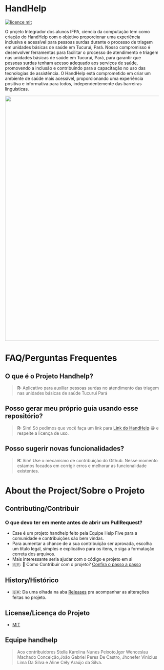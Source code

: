 # HandHelp

[![licence mit](https://img.shields.io/badge/licence-MIT-blue.svg)](./License)

O projeto Integrador dos alunos IFPA, ciencia da computação tem como criação do HandHelp  com o objetivo proporcionar uma experiência inclusiva e acessível para pessoas surdas durante o processo de triagem em unidades básicas de saúde em Tucuruí, Pará. Nosso compromisso é desenvolver ferramentas para facilitar o processo de atendimento e triagem nas unidades básicas de saúde em Tucuruí, Pará, para garantir que pessoas surdas tenham acesso adequado aos serviços de saúde, promovendo a inclusão e contribuindo para a capacitação no uso das tecnologias de assistência. O HandHelp está comprometido em criar um ambiente de saúde mais acessível, proporcionando uma experiência positiva e informativa para todos, independentemente das barreiras linguísticas.

<p style="text-align: center;">
   <img src="assets/images/Librasbanner.png" width="800" />
</p>


# FAQ/Perguntas Frequentes

## O que é o Projeto Handhelp?
> **R:** Aplicativo para auxiliar pessoas surdas no atendimento das triagem nas unidades básicas de saúde Tucuruí Pará


## Posso gerar meu próprio guia usando esse repositório?
> **R:** Sim! Só pedimos que você faça um link para [Link do HandHelp](https://github.com/StellaKarolinaNunes/Projeto_Integrador)  😁 e respeite a licença de uso. 


## Posso sugerir novas funcionalidades?
> **R:** Sim! Use o mecanismo de contribuição do Github. Nesse momento estamos focados em corrigir erros e melhorar as funcionalidade existentes.

# About the Project/Sobre o Projeto

## Contributing/Contribuir

### O que devo ter em mente antes de abrir um PullRequest?
- Esse é um projeto handhelp feito pela Equipe Help Five para a comunidade e contribuições são bem vindas.
- Para aumentar a chance de a sua contribuição ser aprovada, escolha um título legal, simples e explicativo para os itens, e siga a formatação correta dos arquivos.
- Mais interessante seria ajudar com o código e projeto em si
- 🇧🇷:  :purple_heart: Como Contribuir com o projeto? [Confira o passo a passo](./Contribuindo.md)


## History/Histórico
- 🇧🇷: Da uma olhada na aba [Releases](./Releases.md) pra acompanhar as alterações feitas no projeto.

## License/Licença do Projeto

- [MIT](./License)

## Equipe handhelp 
> Aos contribuidores Stella Karolina Nunes Peixoto,Igor Wenceslau Machado Conceição,João Gabriel Peres De Castro, Jhonefer Vinicius Lima Da Silva e  Aline Cély Araújo da Silva.